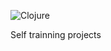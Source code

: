 ![Clojure](https://img.shields.io/badge/Clojure-5881D8?style=for-the-badge&logo=clojure&logoColor=white)

Self trainning projects
